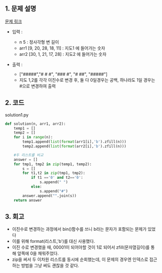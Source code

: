 ## 1. 문제 설명

[문제 링크](https://programmers.co.kr/learn/courses/30/lessons/17681)

- 입력 :

  - n 5 : 정사각형 변 길이
  - arr1 [9, 20, 28, 18, 11] : 지도1 에 들어가는 숫자
  - arr2 [30, 1, 21, 17, 28] : 지도2 에 들어가는 숫자

- 출력 :
  - ["#####","# # #", "### #", "# ##", "#####"]
  - 지도 1,2를 각각 이진수로 변경 후, 둘 다 0일경우는 공백, 하나라도 1일 경우는 #으로 변경하여 출력

## 2. 코드

solution1.py

```python
def solution(n, arr1, arr2):
    temp1 = []
    temp2 = []
    for i in range(n):
        temp1.append(list(format(arr1[i],'b').zfill(n)))
        temp2.append(list(format(arr2[i],'b').zfill(n)))

    #두 리스트를 비교
    answer = []
    for tmp1, tmp2 in zip(temp1, temp2):
        s = []
        for t1,t2 in zip(tmp1, tmp2):
            if t1 =='0' and t2=='0':
                s.append(" ")
            else:
                s.append("#")
        answer.append("".join(s))
    return answer

```

## 3. 회고

- 이진수로 변경하는 과정에서 bin()함수를 쓰니 b라는 문자가 포함되는 문제가 있었다
- 이를 위해 format(리스트,'b')를 대신 사용했다.
- 이진 수로 변경했을 때, 00001이 되어야할 것이 1로 되어서 zfill(문자열길이)를 통해 앞쪽에 0을 채워주었다.
- zip을 써서 두 이차원 리스트를 동시에 순회했는데, 이 문제의 경우엔 인덱스로 접근하는 방법을 그냥 써도 괜찮을 것 같다.
